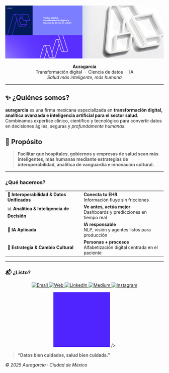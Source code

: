 
<!-- ORGANIZATION PROFILE README -->
![Auragarcia Banner](https://raw.githubusercontent.com/auragarciamx/.github/main/assets/Header-X.png)


<p align="center">
  <strong>Auragarcia</strong><br>
  Transformación digital&nbsp;&nbsp;·&nbsp;&nbsp;Ciencia de datos&nbsp;&nbsp;·&nbsp;&nbsp;IA<br>
  <em>Salud más inteligente, más humana</em>
</p>

---
## ✨ ¿Quiénes somos?
**auragarcia** es una firma mexicana especializada en **transformación digital, analítica avanzada e inteligencia artificial para el sector salud**.  
Combinamos expertise clínico, científico y tecnológico para convertir datos en decisiones ágiles, seguras y *profundamente humanas*.

## 🎯 Propósito
> **Facilitar que hospitales, gobiernos y empresas de salud sean  **más inteligentes, más humanas** mediante estrategias de interoperabilidad, analítica de vanguardia e innovación cultural.**

---
### ¿Qué hacemos?

| | |
|---|---|
| 🔗 **Interoperabilidad & Datos Unificados** | **Conecta tu EHR**<br>Información fluye sin fricciones |
| 📊 **Analítica & Inteligencia de Decisión** | **Ve antes, actúa mejor**<br>Dashboards y predicciones en tiempo real |
| 🤖 **IA Aplicada** | **IA responsable**<br>NLP, visión y agentes listos para producción |
| 🌱 **Estrategia & Cambio Cultural** | **Personas + procesos**<br>Alfabetización digital centrada en el paciente |

---

### 📬 ¿Listo?
<p align="center">
  <a href="mailto:hola@avragarcia.com?subject=Quiero%20transformar%20mi%20institución%20con%20Auragarcia" target="_blank">
    <img src="https://img.shields.io/badge/Escríbenos-hola@avragarcia.com-blue?style=for-the-badge&logo=gmail" alt="Email">
  </a>
  <a href="https://avragarcia.com" target="_blank">
    <img src="https://img.shields.io/badge/Sitio%20Web-Visítanos-24292e?style=for-the-badge&logo=google-chrome" alt="Web">
  </a>
  <a href="https://linkedin.com/company/auragarcia" target="_blank">
    <img src="https://img.shields.io/badge/LinkedIn-Conectar-0A66C2?style=for-the-badge&logo=linkedin" alt="LinkedIn">
  </a>
  <a href="https://medium.com/@auragarcia" target="_blank">
    <img src="https://img.shields.io/badge/Medium-Léenos-000000?style=for-the-badge&logo=medium" alt="Medium">
  </a>
  <a href="https://instagram.com/consentido.ia" target="_blank">
    <img src="https://img.shields.io/badge/Instagram-conSENTIDO.ia-E4405F?style=for-the-badge&logo=instagram" alt="Instagram">
  </a>
</p>



<p align="center">
  <img
    src="https://raw.githubusercontent.com/auragarciamx/.github/main/assets/AuraIntro2_reposo.gif"
    alt="Auragarcia animated logo"
    width="180"  <!-- Ajusta el ancho a tu gusto (px) -->
  />
</p>


> **“Datos bien cuidados, salud bien cuidada.”**

*© 2025 Auragarcia · Ciudad de México*
